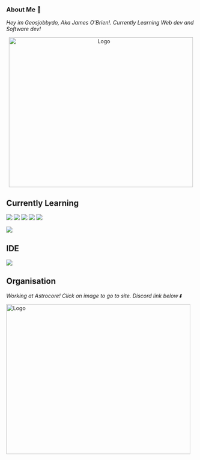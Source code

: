 ### About Me 📃

*Hey im Geosjobbydo, Aka James O'Brien!. Currently Learning Web dev and Software dev!*
<p style="text-align:center;"><img src="https://github.com/geosjobby/geosjobby/blob/main/Pictures/geosjobbydo.png?raw=true?" alt="Logo" style="height: 400px; width:490px;"></p>

## Currently Learning
<p align='left'>
    <img src="https://img.shields.io/badge/css-%231572B6.svg?&style=for-the-badge&logo=css3&logoColor=white">
  <img src="https://img.shields.io/badge/html-%23E34F26.svg?&style=for-the-badge&logo=html5&logoColor=white">
  <img src="https://img.shields.io/badge/javascript%20-%23323330.svg?&style=for-the-badge&logo=javascript&logoColor=%23F7DF1E">
  <img src="https://img.shields.io/badge/Django-092E20?style=for-the-badge&logo=django&logoColor=green">
  <img src="https://img.shields.io/badge/Markdown-000000?style=for-the-badge&logo=markdown&logoColor=white">
  <p align='left'>
  <img src="https://img.shields.io/badge/Python-FFD43B?style=for-the-badge&logo=python&logoColor=blue">
 
## IDE
 <p align='left'>
  <img src="https://img.shields.io/badge/Visual_Studio_Code-0078D4?style=for-the-badge&logo=visual%20studio%20code&logoColor=white">
     
## Organisation 
*Working at Astrocore! Click on image to go to site. Discord link below⬇*
<p align='left'>
<a href="Astrocore.net"><img src="https://github.com/geosjobby/geosjobby/blob/main/Pictures/Astrocore.png?raw=true" alt="Logo" style="height: 400px; width:490px;"></p>
<p/> 
 

   
 
  


